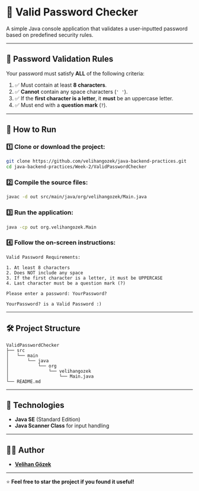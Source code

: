 # 🔑 Valid Password Checker

A simple Java console application that validates a user-inputted password based on predefined security rules.

---

## 📜 Password Validation Rules

Your password must satisfy **ALL** of the following criteria:

1. ✅ Must contain at least **8 characters**.
2. ✅ **Cannot** contain any space characters (`' '`).
3. ✅ If the **first character is a letter**, it **must** be an uppercase letter.
4. ✅ Must end with a **question mark** (`?`).

---

## 🚀 How to Run

### 1️⃣ Clone or download the project:

```bash
git clone https://github.com/velihangozek/java-backend-practices.git
cd java-backend-practices/Week-2/ValidPasswordChecker
```

### 2️⃣ Compile the source files:

```bash
javac -d out src/main/java/org/velihangozek/Main.java
```

### 3️⃣ Run the application:

```bash
java -cp out org.velihangozek.Main
```

### 4️⃣ Follow the on-screen instructions:

```
Valid Password Requirements:

1. At least 8 characters
2. Does NOT include any space
3. If the first character is a letter, it must be UPPERCASE
4. Last character must be a question mark (?)

Please enter a password: YourPassword?

YourPassword? is a Valid Password :)
```

---

## 🛠 Project Structure

```
ValidPasswordChecker
├── src
│   └── main
│       └── java
│           └── org
│               └── velihangozek
│                   └── Main.java
└── README.md
```

---

## 📌 Technologies

- **Java SE** (Standard Edition)
- **Java Scanner Class** for input handling

---

## 🧑‍💻 Author

- [**Velihan Gözek**](https://github.com/velihangozek)

---

⭐ **Feel free to star the project if you found it useful!**